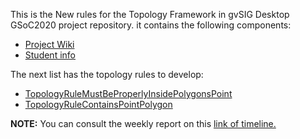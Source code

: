 This is the New rules for the Topology Framework in gvSIG Desktop GSoC2020 project repository. it contains the following components:
* [Project Wiki](https://github.com/jolicar/GSoC2020/wiki/GSoC2020-New-rules-for-the-Topology-Framework-in-gvSIG-Desktop)
* [Student info](https://github.com/jolicar/GSoC2020/wiki/GSoC2020-Student)

The next list has the topology rules to develop:
* [TopologyRuleMustBeProperlyInsidePolygonsPoint](https://github.com/jolicar/TopologyRuleMustBeProperlyInsidePolygonsPoint)
* [TopologyRuleContainsPointPolygon](https://github.com/jolicar/TopologyRuleContainsPointPolygon)

**NOTE:** You can consult the weekly report on this [link of timeline.](https://github.com/jolicar/GSoC2020/wiki/GSoC2020-New-rules-for-the-Topology-Framework-in-gvSIG-Desktop#timeline)